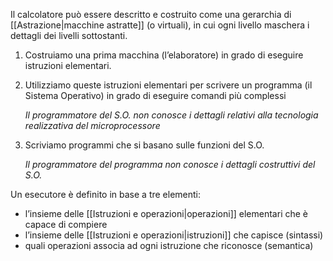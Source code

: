 Il calcolatore può essere descritto e costruito come una gerarchia di [[Astrazione|macchine astratte]] (o virtuali), in cui ogni livello maschera i dettagli dei livelli sottostanti.

1. Costruiamo una prima macchina (l’elaboratore) in grado di eseguire istruzioni elementari.

3. Utilizziamo queste istruzioni elementari per scrivere un programma (il Sistema Operativo) in grado di eseguire comandi più complessi

	*Il programmatore del S.O. non conosce i dettagli relativi alla tecnologia realizzativa del microprocessore*

3. Scriviamo programmi che si basano sulle funzioni del S.O.

	*Il programmatore del programma non conosce i dettagli costruttivi del S.O.*


Un esecutore è definito in base a tre elementi:
- l’insieme delle [[Istruzioni e operazioni|operazioni]] elementari che è capace di compiere
- l’insieme delle [[Istruzioni e operazioni|istruzioni]] che capisce (sintassi)
- quali operazioni associa ad ogni istruzione che riconosce (semantica)